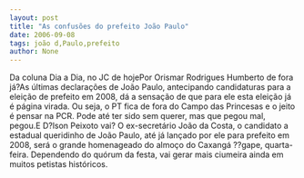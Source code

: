 ```yaml
---
layout: post
title: "As confusões do prefeito João Paulo"
date: 2006-09-08
tags: joão d,Paulo,prefeito
author: None
---
```

Da coluna Dia a Dia, no JC de hojePor Orismar Rodrigues
Humberto de fora já?As últimas declarações de João Paulo, antecipando candidaturas para a eleição de prefeito em 2008, dá a sensação de que para ele esta eleição já é página virada. Ou seja, o PT fica de fora do Campo das Princesas e o jeito é pensar na PCR. Pode até ter sido sem querer, mas que pegou mal, pegou.E D?lson Peixoto vai? O ex-secretário João da Costa, o candidato a estadual queridinho de João Paulo, até já lançado por ele para prefeito em 2008, será o grande homenageado do almoço do Caxangá ??gape, quarta-feira. Dependendo do quórum da festa, vai gerar mais ciumeira ainda em muitos petistas históricos.  